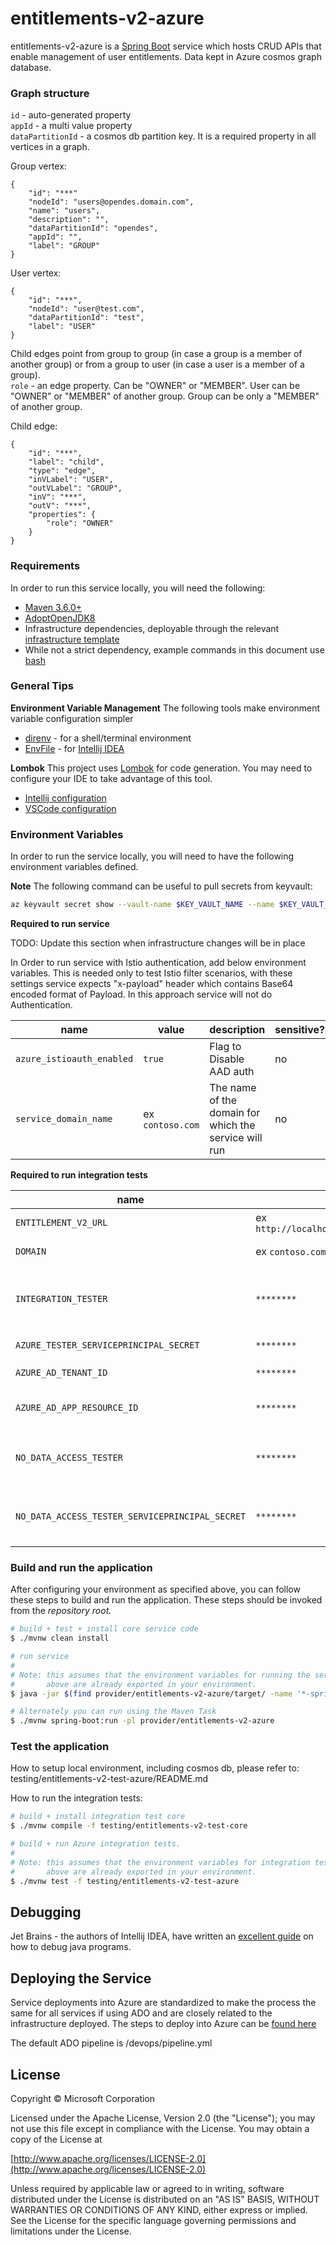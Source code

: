 # entitlements-v2-azure

entitlements-v2-azure is a [Spring Boot](https://spring.io/projects/spring-boot) service which hosts CRUD APIs that enable management of user entitlements.
Data kept in Azure cosmos graph database.

### Graph structure

`id` - auto-generated property <br/>
`appId` - a multi value property <br/>
`dataPartitionId` - a cosmos db partition key. It is a required property in all vertices in a graph.

Group vertex:

    {
        "id": "***"
        "nodeId": "users@opendes.domain.com",
        "name": "users",
        "description": "",
        "dataPartitionId": "opendes",
        "appId": "",
        "label": "GROUP"
    }

User vertex:

    {
        "id": "***",
        "nodeId": "user@test.com",
        "dataPartitionId": "test",
        "label": "USER"
    }

Child edges point from group to group (in case a group is a member of another group)
or from a group to user (in case a user is a member of a group). <br/>
`role` - an edge property. Can be "OWNER" or "MEMBER". User can be "OWNER" or "MEMBER" of another group.
Group can be only a "MEMBER" of another group.

Child edge:

    {
        "id": "***",
        "label": "child",
        "type": "edge",
        "inVLabel": "USER",
        "outVLabel": "GROUP",
        "inV": "***",
        "outV": "***",
        "properties": {
            "role": "OWNER"
        }
    }

### Requirements

In order to run this service locally, you will need the following:

- [Maven 3.6.0+](https://maven.apache.org/download.cgi)
- [AdoptOpenJDK8](https://adoptopenjdk.net/)
- Infrastructure dependencies, deployable through the relevant [infrastructure template](https://dev.azure.com/slb-des-ext-collaboration/open-data-ecosystem/_git/infrastructure-templates?path=%2Finfra&version=GBmaster&_a=contents)
- While not a strict dependency, example commands in this document use [bash](https://www.gnu.org/software/bash/)

### General Tips

**Environment Variable Management**
The following tools make environment variable configuration simpler
 - [direnv](https://direnv.net/) - for a shell/terminal environment
 - [EnvFile](https://plugins.jetbrains.com/plugin/7861-envfile) - for [Intellij IDEA](https://www.jetbrains.com/idea/)

**Lombok**
This project uses [Lombok](https://projectlombok.org/) for code generation. You may need to configure your IDE to take advantage of this tool.
 - [Intellij configuration](https://projectlombok.org/setup/intellij)
 - [VSCode configuration](https://projectlombok.org/setup/vscode)

### Environment Variables

In order to run the service locally, you will need to have the following environment variables defined.

**Note** The following command can be useful to pull secrets from keyvault:
```bash
az keyvault secret show --vault-name $KEY_VAULT_NAME --name $KEY_VAULT_SECRET_NAME --query value -otsv
```

**Required to run service**

 TODO: Update this section when infrastructure changes will be in place

In Order to run service with Istio authentication, add below environment variables. This is needed only to test Istio filter scenarios,
with these settings service expects "x-payload" header which contains Base64 encoded format of Payload. In this approach service will not do Authentication.

 name | value | description | sensitive? | source |
| ---  | ---   | ---         | ---        | ---    |
| `azure_istioauth_enabled` | `true` | Flag to Disable AAD auth | no | -- |
| `service_domain_name` | ex `contoso.com` | The name of the domain for which the service will run | no | output of infrastructure deployment |

**Required to run integration tests**

| name | value | description | sensitive? | source |
| ---  | ---   | ---         | ---        | ---    |
| `ENTITLEMENT_V2_URL` | ex `http://localhost:8080/api/entitlements/v2` | The host where the service is running | no | -- |
| `DOMAIN` | ex `contoso.com` | The domain of the environment | no | -- |
| `INTEGRATION_TESTER` | `********` | System identity to assume for API calls. Note: this user must have entitlements configured already | no | -- |
| `AZURE_TESTER_SERVICEPRINCIPAL_SECRET` | `********` | Secret for `$INTEGRATION_TESTER` | yes | -- |
| `AZURE_AD_TENANT_ID` | `********` | AD tenant to authenticate users from | yes | -- |
| `AZURE_AD_APP_RESOURCE_ID` | `********` | AAD client application ID | yes | output of infrastructure deployment |
| `NO_DATA_ACCESS_TESTER` | `********` | Service principal ID of a service principal without entitlements | yes | `osdu-infra-test-app-noaccess-id` secret from keyvault |
| `NO_DATA_ACCESS_TESTER_SERVICEPRINCIPAL_SECRET` | `********` | Secret for `$NO_DATA_ACCESS_TESTER` | yes | `osdu-infra-test-app-noaccess-key` secret from keyvault |

### Build and run the application

After configuring your environment as specified above, you can follow these steps to build and run the application. These steps should be invoked from the *repository root.*

```bash
# build + test + install core service code
$ ./mvnw clean install

# run service
#
# Note: this assumes that the environment variables for running the service as outlined
#       above are already exported in your environment.
$ java -jar $(find provider/entitlements-v2-azure/target/ -name '*-spring-boot.jar')

# Alternately you can run using the Maven Task
$ ./mvnw spring-boot:run -pl provider/entitlements-v2-azure
```

### Test the application
How to setup local environment, including cosmos db, please refer to: testing/entitlements-v2-test-azure/README.md

How to run the integration tests:

```bash
# build + install integration test core
$ ./mvnw compile -f testing/entitlements-v2-test-core

# build + run Azure integration tests.
#
# Note: this assumes that the environment variables for integration tests as outlined
#       above are already exported in your environment.
$ ./mvnw test -f testing/entitlements-v2-test-azure
```

## Debugging

Jet Brains - the authors of Intellij IDEA, have written an [excellent guide](https://www.jetbrains.com/help/idea/debugging-your-first-java-application.html) on how to debug java programs.

## Deploying the Service

Service deployments into Azure are standardized to make the process the same for all services if using ADO and are 
closely related to the infrastructure deployed. The steps to deploy into Azure can be [found here](https://github.com/azure/osdu-infrastructure)

The default ADO pipeline is /devops/pipeline.yml

## License
Copyright © Microsoft Corporation

Licensed under the Apache License, Version 2.0 (the "License");
you may not use this file except in compliance with the License.
You may obtain a copy of the License at

[http://www.apache.org/licenses/LICENSE-2.0](http://www.apache.org/licenses/LICENSE-2.0)

Unless required by applicable law or agreed to in writing, software
distributed under the License is distributed on an "AS IS" BASIS,
WITHOUT WARRANTIES OR CONDITIONS OF ANY KIND, either express or implied.
See the License for the specific language governing permissions and
limitations under the License.
